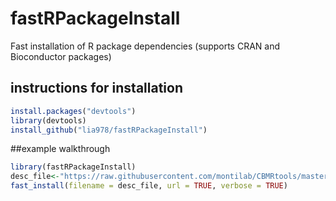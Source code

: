 # fastRPackageInstall

Fast installation of R package dependencies (supports CRAN and Bioconductor packages)

## instructions for installation
```R
install.packages("devtools")
library(devtools)
install_github("lia978/fastRPackageInstall")
```

##example walkthrough

```R
library(fastRPackageInstall)
desc_file<-"https://raw.githubusercontent.com/montilab/CBMRtools/master/CBMRtools/DESCRIPTION"
fast_install(filename = desc_file, url = TRUE, verbose = TRUE) 
